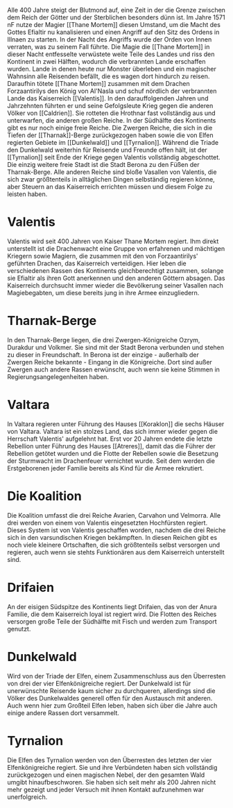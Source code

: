 Alle 400 Jahre steigt der Blutmond auf, eine Zeit in der die Grenze zwischen dem Reich der Götter und der Sterblichen besonders dünn ist.
Im Jahre 1571 nF nutze der Magier [[Thane Mortem]] diesen Umstand, um die Macht des Gottes Efialtir nu kanalisieren und einen Angriff auf den Sitz des Ordens in Illnaen zu starten. In der Nacht des Angriffs wurde der Orden von Innen verraten, was zu seinem Fall führte. Die Magie die [[Thane Mortem]] in dieser Nacht entfesselte verwüstete weite Teile des Landes und riss den Kontinent in zwei Hälften, wodurch die verbrannten Lande erschaffen wurden. Lande in denen heute nur Monster überleben und ein magischer Wahnsinn alle Reisenden befällt, die es wagen dort hindurch zu reisen.
Daraufhin tötete [[Thane Mortem]] zusammen mit dem Drachen Forzaantirilys den König von Al'Nasla und schuf nördlich der verbrannten Lande das Kaiserreich [[Valentis]]. In den darauffolgenden Jahren und Jahrzehnten führten er und seine Gefolgsleute Krieg gegen die anderen Völker von [[Caldrien]]. Sie rotteten die Hrothnar fast vollständig aus und unterwarfen, die anderen großen Reiche.
In der Südhälfte des Kontinents gibt es nur noch einige freie Reiche. Die Zwergen Reiche, die sich in die Tiefen der [[Tharnak]]-Berge zurückgezogen haben sowie die von Elfen regierten Gebiete im [[Dunkelwald]] und [[Tyrnalion]]. Während die Triade den Dunkelwald weiterhin für Reisende und Freunde offen hält, ist der [[Tyrnalion]] seit Ende der Kriege gegen Valentis vollständig abgeschottet.
Die einzig weitere freie Stadt ist die Stadt Berona zu den Füßen der Tharnak-Berge. Alle anderen Reiche sind bloße Vasallen von Valentis, die sich zwar größtenteils in alltäglichen Dingen selbständig regieren könne, aber Steuern an das Kaiserreich errichten müssen und diesem Folge zu leisten haben.

# Valentis
Valentis wird seit 400 Jahren von Kaiser Thane Mortem regiert. Ihm direkt unterstellt ist die Drachenwacht eine Gruppe von erfahrenen und mächtigen Kriegern sowie Magiern, die zusammen mit den von Forzaantirilys' geführten Drachen, das Kaiserreich verteidigen.
Hier leben die verschiedenen Rassen des Kontinents gleichberechtigt zusammen, solange sie Efialtir als ihren Gott anerkennen und den anderen Göttern absagen. Das Kaiserreich durchsucht immer wieder die Bevölkerung seiner Vasallen nach Magiebegabten, um diese bereits jung in ihre Armee einzugliedern.


# Tharnak-Berge
In den Tharnak-Berge liegen, die drei Zwergen-Königreiche Ozrym, Durakdur und Volkmer. Sie sind mit der Stadt Berona verbunden und stehen zu dieser in Freundschaft. In Berona ist der einzige - außerhalb der Zwergen Reiche bekannte  - Eingang in die Königreiche.
Dort sind außer Zwergen auch andere Rassen erwünscht, auch wenn sie keine Stimmen in Regierungsangelegenheiten haben.

# Valtara
In Valtara regieren unter Führung des Hauses [[Koraklon]] die sechs Häuser von Valtara.
Valtara ist ein stolzes Land, das sich immer wieder gegen die Herrschaft Valentis' aufgelehnt hat. Erst vor 20 Jahren endete die letzte Rebellion unter Führung des Hauses [[Atreres]], damit das die Führer der Rebellion getötet wurden und die Flotte der Rebellen sowie die Besetzung der Sturmwacht im Drachenfeuer vernichtet wurde. Seit dem werden die Erstgeborenen jeder Familie bereits als Kind für die Armee rekrutiert.

# Die Koalition 
Die Koalition umfasst die drei Reiche Avarien, Carvahon und Velmorra. Alle drei werden von einem von Valentis eingesetzten Hochfürsten regiert. Dieses System ist von Valentis geschaffen worden, nachdem die drei Reiche sich in den varsundischen Kriegen bekämpften. In diesen Reichen gibt es noch viele kleinere Ortschaften, die sich größtenteils selbst versorgen und regieren, auch wenn sie stehts Funktionären aus dem Kaiserreich unterstellt sind.

# Drifaien
An der eisigen Südspitze des Kontinents liegt Drifaien, das von der Anura Familie, die dem Kaiserreich loyal ist regiert wird. Die Flotten des Reiches versorgen große Teile der Südhälfte mit Fisch und werden zum Transport genutzt.

# Dunkelwald
Wird von der Triade der Elfen, einem Zusammenschluss aus den Überresten von drei der vier Elfenkönigreiche regiert. Der Dunkelwald ist für unerwünschte Reisende kaum sicher zu durchqueren, allerdings sind die Völker des Dunkelwaldes generell offen für den Austausch mit anderen. Auch wenn hier zum Großteil Elfen leben, haben sich über die Jahre auch einige andere Rassen dort versammelt.


# Tyrnalion
Die Elfen des Tyrnalion werden von den Überresten des letzten der vier Elfenkönigreiche regiert. Sie und ihre Verbündeten haben sich vollständig zurückgezogen und einen magischen Nebel, der den gesamten Wald umgibt hinaufbeschworen. Sie haben sich seit mehr als 200 Jahren nicht mehr gezeigt und jeder Versuch mit ihnen Kontakt aufzunehmen war unerfolgreich.